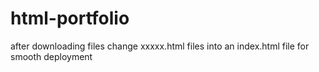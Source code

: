 # html-portfolio

after downloading files change xxxxx.html files into an index.html file for smooth deployment
